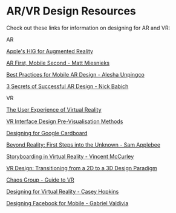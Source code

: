 # AR/VR Design Resources

Check out these links for information on designing for AR and VR:

AR

[Apple's HIG for Augmented Reality](https://developer.apple.com/ios/human-interface-guidelines/technologies/augmented-reality/)

[AR First, Mobile Second - Matt Miesnieks](https://blog.prototypr.io/ar-first-mobile-second-614e85673083)

[Best Practices for Mobile AR Design - Alesha Unpingco](https://www.blog.google/products/google-vr/best-practices-mobile-ar-design/)

[3 Secrets of Successful AR Design - Nick Babich](https://www.webdesignerdepot.com/2017/07/3-secrets-of-successful-ar-design/)

VR

[The User Experience of Virtual Reality](http://www.uxofvr.com/)

[VR Interface Design Pre-Visualisation Methods](https://vimeo.com/141330081)

[Designing for Google Cardboard](https://www.google.com/design/spec-vr/designing-for-google-cardboard/a-new-dimension.html)

[Beyond Reality: First Steps into the Unknown - Sam Applebee](https://medium.com/kickpush-design/beyond-reality-first-steps-into-the-unknown-cbb19f039e51#.gbd8pdg00)

[Storyboarding in Virtual Reality - Vincent McCurley](https://medium.com/@vmccurley/storyboarding-in-virtual-reality-67d3438a2fb1#.u8yf4lb5v)

[VR Design: Transitioning from a 2D to a 3D Design Paradigm](http://alexchu.net/Presentation-VR-Design-Transitioning-from-a-2D-to-a-3D-Design-Paradigm)

[Chaos Group - Guide to VR](https://labs.chaosgroup.com/index.php/portfolio/guide-to-virtual-reality-2/)

[Designing for Virtual Reality - Casey Hopkins](https://ustwo.com/blog/designing-for-virtual-reality-google-cardboard/)

[Designing Facebook for Mobile - Gabriel Valdivia](https://medium.com/@gabrielvaldivia/designing-facebook-for-mobile-vr-df4823282d02#.yzjv3oxk9)